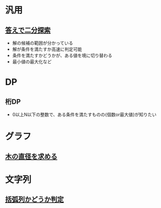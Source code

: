 # 汎用
## [答えで二分探索](library/util.md#めぐる式)
- 解の候補の範囲が分かっている
- 解が条件を満たすか高速に判定可能
- 条件を満たすかどうかが、ある値を境に切り替わる
- 最小値の最大化など

# DP
## 桁DP
- 0以上N以下の整数で、ある条件を満たすものの{個数or最大値}が知りたい

# グラフ
## [木の直径を求める](study/typical90/003.cpp)

# 文字列
## [括弧列かどうか判定](library/string.md#括弧列判定)